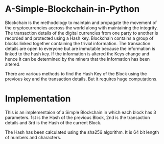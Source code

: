 # A-Simple-Blockchain-in-Python

Blockchain is the methodology to maintain and propagate the movement of the cryptocurrencies accross the world along with maintaining the integrity. The transaction details of the digital currencies from one party to another is recorded and protected using a Hash key. Blockchain contains a group of blocks linked together containing the trivial information. The transaction details are open to everyone but are immutable because the information is linked to the hash key. If the information is altered the Keys change and hence it can be determined by the miners that the information has been altered.

There are various methods to find the Hash Key of the Block using the previous key and the transaction details. But it requires huge computations.


# Implementation


This is an implementaion of a Simple Blockchain in which each block has 3 parameters. 1st is the Hash of the previous Block, 2nd is the transaction details and 3rd is the Hash of the current Block. 

The Hash has been calculated using the sha256 algorithm. It is 64 bit length of numbers and characters.
